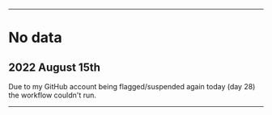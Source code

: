 
***

# No data

## 2022 August 15th

Due to my GitHub account being flagged/suspended again today (day 28) the workflow couldn't run.

***
